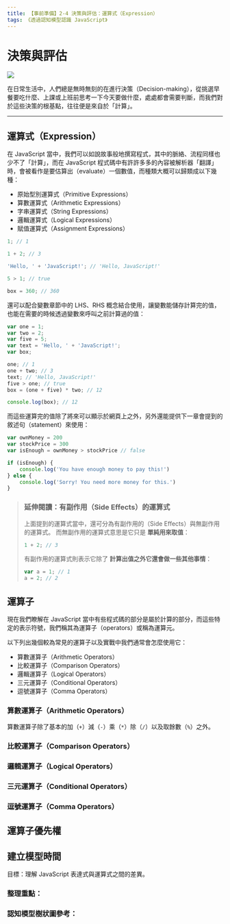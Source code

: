 ```yaml
---
title: 【事前準備】2-4 決策與評估：運算式（Expression）
tags: 《透過認知模型認識 JavaScript》
---
```


# 決策與評估

![](https://i.imgur.com/CkS5qNf.jpg)


在日常生活中，人們總是無時無刻的在進行決策（Decision-making），從挑選早餐要吃什麼、上課或上班前思考一下今天要做什麼，處處都會需要判斷，而我們對於這些決策的根基點，往往便是來自於「計算」。

---

## 運算式（Expression）

在 JavaScript 當中，我們可以如說故事般地撰寫程式，其中的脈絡、流程同樣也少不了「計算」，而在 JavaScript 程式碼中有許許多多的內容被解析器「翻譯」時，會被看作是要估算出（evaluate）一個數值，而種類大概可以歸類成以下幾種：

- 原始型別運算式（Primitive Expressions）
- 算數運算式（Arithmetic Expressions）
- 字串運算式（String Expressions）
- 邏輯運算式（Logical Expressions）
- 賦值運算式（Assignment Expressions）

```js
1; // 1

1 + 2; // 3

'Hello, ' + 'JavaScript!'; // 'Hello, JavaScript!'

5 > 1; // true

box = 360; // 360
```

還可以配合變數章節中的 LHS、RHS 概念結合使用，讓變數能儲存計算完的值，也能在需要的時候透過變數來呼叫之前計算過的值：

```js
var one = 1;
var two = 2;
var five = 5;
var text = 'Hello, ' + 'JavaScript!';
var box;

one; // 1
one + two; // 3
text; // 'Hello, JavaScript!'
five > one; // true
box = (one + five) * two; // 12

console.log(box); // 12
```
而這些運算完的值除了將來可以顯示於網頁上之外，另外還能提供下一章會提到的敘述句（statement）來使用：

```js
var ownMoney = 200
var stockPrice = 300
var isEnough = ownMoney > stockPrice // false

if (isEnough) {
    console.log('You have enough money to pay this!')
} else {
    console.log('Sorry! You need more money for this.')
}
```

> ### 延伸閱讀：有副作用（Side Effects）的運算式
> 上面提到的運算式當中，還可分為有副作用的（Side Effects）與無副作用的運算式。
> 而無副作用的運算式意思是它只是 **單純用來取值**：
> ```js
> 1 + 2; // 3
> ```
> 有副作用的運算式則表示它除了 **計算出值之外它還會做一些其他事情**：
> ```js
> var a = 1; // 1
> a = 2; // 2
> ```

## 運算子

現在我們瞭解在 JavaScript 當中有些程式碼的部分是屬於計算的部分，而這些特定的表示符號，我們稱其為運算子（operators）或稱為運算元。

以下列出幾個較為常見的運算子以及實戰中我們通常會怎麼使用它：
- 算數運算子（Arithmetic Operators）
- 比較運算子（Comparison Operators）
- 邏輯運算子（Logical Operators）
- 三元運算子（Conditional Operators）
- 逗號運算子（Comma Operators）

### 算數運算子（Arithmetic Operators）

算數運算子除了基本的加（`+`）減（`-`）乘（`*`）除（`/`）以及取餘數（`%`）之外。






### 比較運算子（Comparison Operators）
### 邏輯運算子（Logical Operators）
### 三元運算子（Conditional Operators）
### 逗號運算子（Comma Operators）


## 運算子優先權

## 建立模型時間
目標：理解 JavaScript 表達式與運算式之間的差異。

### 整理重點：

### 認知模型樹狀圖參考：
